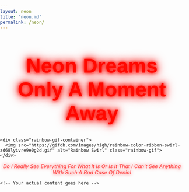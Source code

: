 ```yaml
---
layout: neon
title: "neon.md"
permalink: /neon/
---
```


<style>
  html, body {
    margin: 0;
    padding: 0;
    min-height: 100vh;
  }

  h1.rainbow-title {
    font-size: 3.5rem;
    font-weight: bold;
    text-align: center;
    padding: 20px;
    margin: 30px 0 15px 0;
    animation: rainbow-glow 8s linear infinite;
    text-shadow: 0 0 10px currentColor, 0 0 20px currentColor, 0 0 30px currentColor;
    font-family: 'Arial', sans-serif;
  }

  @keyframes rainbow-glow {
    0% { color: #ff0000; text-shadow: 0 0 10px #ff0000, 0 0 20px #ff0000, 0 0 30px #ff0000; }
    16.6% { color: #ff8800; text-shadow: 0 0 10px #ff8800, 0 0 20px #ff8800, 0 0 30px #ff8800; }
    33.3% { color: #ffff00; text-shadow: 0 0 10px #ffff00, 0 0 20px #ffff00, 0 0 30px #ffff00; }
    50% { color: #00ff00; text-shadow: 0 0 10px #00ff00, 0 0 20px #00ff00, 0 0 30px #00ff00; }
    66.6% { color: #00ffff; text-shadow: 0 0 10px #00ffff, 0 0 20px #00ffff, 0 0 30px #00ffff; }
    83.3% { color: #0088ff; text-shadow: 0 0 10px #0088ff, 0 0 20px #0088ff, 0 0 30px #0088ff; }
    100% { color: #ff00ff; text-shadow: 0 0 10px #ff00ff, 0 0 20px #ff00ff, 0 0 30px #ff00ff; }
  }

  .rainbow-gif-container {
    text-align: center;
    margin: 0 auto 30px auto;
  }

  .rainbow-gif {
    width: 175px;
    height: auto;
  }
  
  /* Content container with flex to push footer to bottom */
  .page-container {
    display: flex;
    flex-direction: column;
    min-height: 100vh;
  }
  
  .content {
    flex: 1;
  }
  
  /* Footer rainbow GIF styling */
  .footer-rainbow {
    width: 100%;
    height: 20px; /* Reduced height */
    object-fit: cover; /* Stretches the image */
    display: block;
    margin: 0;
    padding: 0;
  }
</style>

<div class="page-container">
  <div class="content">
    <h1 class="rainbow-title">Neon Dreams Only A Moment Away</h1>

    <div class="rainbow-gif-container">
      <img src="https://gifdb.com/images/high/rainbow-color-ribbon-swirl-zd68lyivre9e0g2d.gif" alt="Rainbow Swirl" class="rainbow-gif">
    </div>

 <p style="text-align: center; color: #FF3131; font-style: italic; text-shadow: 0 0 10px #FF3131;">
Do I Really See Everything For What It Is Or Is It That I Can't See Anything With Such A Bad Case Of Denial
</p>
    
    <!-- Your actual content goes here -->
  </div>
  
  <!-- Full-width rainbow GIF at the very bottom -->
  <img src="https://gifdb.com/images/high/rainbow-color-fiber-spectrum-akrpawy99rt68bn9.gif" alt="Rainbow Fiber Spectrum" class="footer-rainbow">
</div>